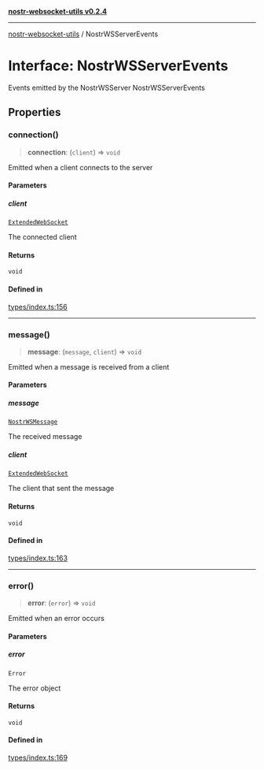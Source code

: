 [**nostr-websocket-utils v0.2.4**](../README.md)

***

[nostr-websocket-utils](../globals.md) / NostrWSServerEvents

# Interface: NostrWSServerEvents

Events emitted by the NostrWSServer
 NostrWSServerEvents

## Properties

### connection()

> **connection**: (`client`) => `void`

Emitted when a client connects to the server

#### Parameters

##### client

[`ExtendedWebSocket`](ExtendedWebSocket.md)

The connected client

#### Returns

`void`

#### Defined in

[types/index.ts:156](https://github.com/HumanjavaEnterprises/nostr-websocket-utils/blob/main/src/types/index.ts#L156)

***

### message()

> **message**: (`message`, `client`) => `void`

Emitted when a message is received from a client

#### Parameters

##### message

[`NostrWSMessage`](NostrWSMessage.md)

The received message

##### client

[`ExtendedWebSocket`](ExtendedWebSocket.md)

The client that sent the message

#### Returns

`void`

#### Defined in

[types/index.ts:163](https://github.com/HumanjavaEnterprises/nostr-websocket-utils/blob/main/src/types/index.ts#L163)

***

### error()

> **error**: (`error`) => `void`

Emitted when an error occurs

#### Parameters

##### error

`Error`

The error object

#### Returns

`void`

#### Defined in

[types/index.ts:169](https://github.com/HumanjavaEnterprises/nostr-websocket-utils/blob/main/src/types/index.ts#L169)
